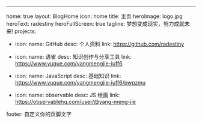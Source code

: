 ---
home: true
layout: BlogHome
icon: home
title: 主页
heroImage: logo.jpg
heroText: radestiny
heroFullScreen: true
tagline: 梦想变成现实，努力成就未来!
projects:
  - icon: 
    name: GitHub
    desc: 个人资料
    link: https://github.com/radestiny

  - icon: 
    name: 语雀
    desc: 知识创作与分享工具
    link: https://www.yuque.com/yangmengjie-iuff6

  - icon: 
    name: JavaScript
    desc: 基础知识
    link: https://www.yuque.com/yangmengjie-iuff6/pwpzmu
    
  - icon: 
    name: observable
    desc: JS 绘画
    link: https://observablehq.com/user/@yang-meng-jie

footer: 自定义你的页脚文字